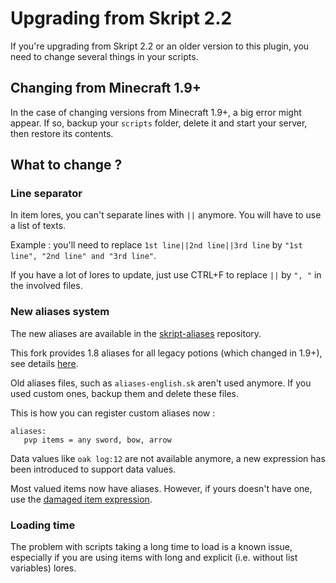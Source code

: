 # Upgrading from Skript 2.2
If you're upgrading from Skript 2.2 or an older version to this plugin, you need to change several things in your scripts.

## Changing from Minecraft 1.9+
In the case of changing versions from Minecraft 1.9+, a big error might appear. If so, backup your `scripts` folder, delete it and start your server, then restore its contents.

## What to change ?

### Line separator

In item lores, you can't separate lines with `||` anymore. You will have to use a list of texts.

Example : you'll need to replace `1st line||2nd line||3rd line` by `"1st line", "2nd line" and "3rd line"`.

If you have a lot of lores to update, just use CTRL+F to replace `||` by `", "` in the involved files.

### New aliases system

The new aliases are available in the [skript-aliases](https://github.com/SkriptLang/skript-aliases) repository.

This fork provides 1.8 aliases for all legacy potions (which changed in 1.9+), see details
[here](https://github.com/Matocolotoe/Skript-1.8/tree/master/skript-aliases/brewing.sk).

Old aliases files, such as `aliases-english.sk` aren't used anymore. If you used custom ones, backup them and delete these files.

This is how you can register custom aliases now :
```
aliases:
   pvp items = any sword, bow, arrow
```

Data values like `oak log:12` are not available anymore, a new expression has been introduced to support data values.

Most valued items now have aliases. However, if yours doesn't have one, use the [damaged item expression](https://skriptlang.github.io/Skript/expressions.html#ExprDamagedItem).


### Loading time

The problem with scripts taking a long time to load is a known issue, especially if you are using items with long and explicit (i.e. without list variables) lores.
